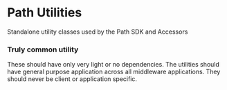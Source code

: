 # Path Utilities

Standalone utility classes used by the Path SDK and Accessors

### Truly common utility

These should have only very light or no dependencies. The utilities should have general purpose application across all middleware applications. They should never be client or application specific.
